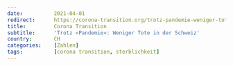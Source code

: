 ```yaml
---
date:          2021-04-01
redirect:      https://corona-transition.org/trotz-pandemie-weniger-tote-in-der-schweiz
title:         Corona Transition
subtitle:      'Trotz «Pandemie»: Weniger Tote in der Schweiz'
country:       CH
categories:    [Zahlen]
tags:          [corona transition, sterblichkeit]
---
```


